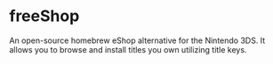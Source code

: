 # freeShop
An open-source homebrew eShop alternative for the Nintendo 3DS. It allows you to browse and install titles you own utilizing title keys.
